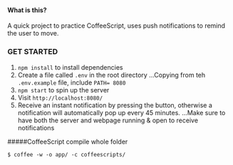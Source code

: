 #### What is this?

A quick project to practice CoffeeScript, uses push notifications to remind the user to move.

### GET STARTED

1. `npm install` to install dependencies
2. Create a file called `.env` in the root directory
...Copying from teh `.env.example` file, include `PATH= 8080`
3. `npm start` to spin up the server
4. Visit `http://localhost:8080/`
5. Receive an instant notification by pressing the button, otherwise a notification will automatically pop up every 45 minutes.
...Make sure to have both the server and webpage running & open to receive notifications

#####CoffeeScript compile whole folder

`$ coffee -w -o app/ -c coffeescripts/`
